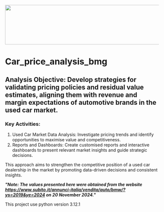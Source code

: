 <p align="center">
  <img width="590" height="130" src="https://github.com/user-attachments/assets/d9d31983-02e2-4d23-a8ec-d494e5fe91e7"
       </p>
  


# Car_price_analysis_bmg
## Analysis Objective: Develop strategies for validating pricing policies and residual value estimates, aligning them with revenue and margin expectations of automotive brands in the used car market.

### Key Activities:

1. Used Car Market Data Analysis:
Investigate pricing trends and identify opportunities to maximise value and competitiveness.
2. Reports and Dashboards:
Create customised reports and interactive dashboards to present relevant market insights and guide strategic decisions.

This approach aims to strengthen the competitive position of a used car dealership in the market by promoting data-driven decisions and consistent insights.

***"Note: The values presented here were obtained from the website https://www.subito.it/annunci-italia/vendita/auto/bmw/?ys=2019&ye=2024 on 20 November 2024."***

This project use python version 3.12.1
